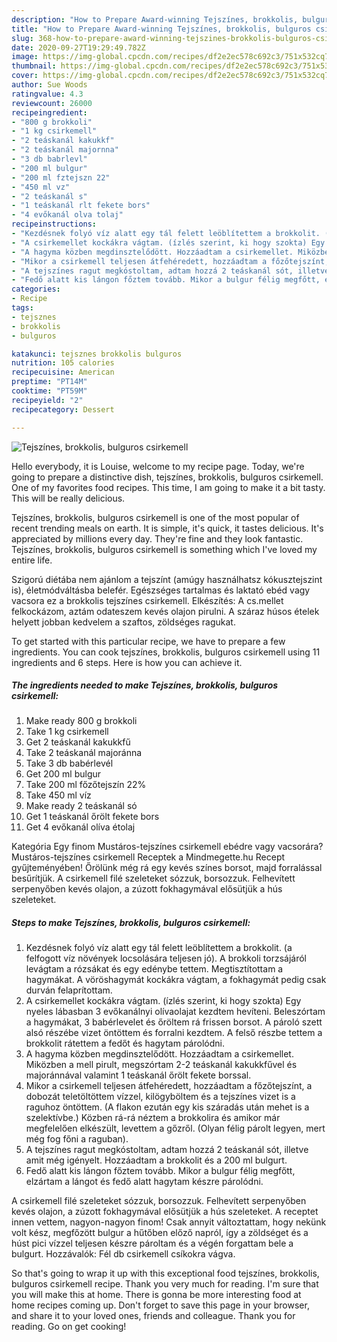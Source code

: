 ```yaml
---
description: "How to Prepare Award-winning Tejszínes, brokkolis, bulguros csirkemell"
title: "How to Prepare Award-winning Tejszínes, brokkolis, bulguros csirkemell"
slug: 368-how-to-prepare-award-winning-tejszines-brokkolis-bulguros-csirkemell
date: 2020-09-27T19:29:49.782Z
image: https://img-global.cpcdn.com/recipes/df2e2ec578c692c3/751x532cq70/tejszines-brokkolis-bulguros-csirkemell-recept-foto.jpg
thumbnail: https://img-global.cpcdn.com/recipes/df2e2ec578c692c3/751x532cq70/tejszines-brokkolis-bulguros-csirkemell-recept-foto.jpg
cover: https://img-global.cpcdn.com/recipes/df2e2ec578c692c3/751x532cq70/tejszines-brokkolis-bulguros-csirkemell-recept-foto.jpg
author: Sue Woods
ratingvalue: 4.3
reviewcount: 26000
recipeingredient:
- "800 g brokkoli"
- "1 kg csirkemell"
- "2 teáskanál kakukkf"
- "2 teáskanál majornna"
- "3 db babrlevl"
- "200 ml bulgur"
- "200 ml fztejszn 22"
- "450 ml vz"
- "2 teáskanál s"
- "1 teáskanál rlt fekete bors"
- "4 evőkanál olva tolaj"
recipeinstructions:
- "Kezdésnek folyó víz alatt egy tál felett leöblítettem a brokkolit. (a felfogott víz növények locsolására teljesen jó). A brokkoli torzsájáról levágtam a rózsákat és egy edénybe tettem. Megtisztítottam a hagymákat. A vöröshagymát kockákra vágtam, a fokhagymát pedig csak durván felaprítottam."
- "A csirkemellet kockákra vágtam. (ízlés szerint, ki hogy szokta) Egy nyeles lábasban 3 evőkanálnyi olívaolajat kezdtem hevíteni. Beleszórtam a hagymákat, 3 babérlevelet és őröltem rá frissen borsot. A pároló szett alsó részébe vizet öntöttem és forralni kezdtem. A felső részbe tettem a brokkolit rátettem a fedőt és hagytam párolódni."
- "A hagyma közben megdinsztelődött. Hozzáadtam a csirkemellet. Miközben a mell pirult, megszórtam 2-2 teáskanál kakukkfűvel és majoránnával valamint 1 teáskanál őrölt fekete borssal."
- "Mikor a csirkemell teljesen átfehéredett, hozzáadtam a főzőtejszínt, a dobozát teletöltöttem vízzel, kilögyböltem és a tejszínes vizet is a raguhoz öntöttem. (A flakon ezután egy kis száradás után mehet is a szelektívbe.) Közben rá-rá néztem a brokkolira és amikor már megfelelően elkészült, levettem a gőzről. (Olyan félig párolt legyen, mert még fog főni a raguban)."
- "A tejszínes ragut megkóstoltam, adtam hozzá 2 teáskanál sót, illetve amit még igényelt. Hozzáadtam a brokkolit és a 200 ml bulgurt."
- "Fedő alatt kis lángon főztem tovább. Mikor a bulgur félig megfőtt, elzártam a lángot és fedő alatt hagytam készre párolódni."
categories:
- Recipe
tags:
- tejsznes
- brokkolis
- bulguros

katakunci: tejsznes brokkolis bulguros 
nutrition: 105 calories
recipecuisine: American
preptime: "PT14M"
cooktime: "PT59M"
recipeyield: "2"
recipecategory: Dessert

---
```



![Tejszínes, brokkolis, bulguros csirkemell](https://img-global.cpcdn.com/recipes/df2e2ec578c692c3/751x532cq70/tejszines-brokkolis-bulguros-csirkemell-recept-foto.jpg)

Hello everybody, it is Louise, welcome to my recipe page. Today, we're going to prepare a distinctive dish, tejszínes, brokkolis, bulguros csirkemell. One of my favorites food recipes. This time, I am going to make it a bit tasty. This will be really delicious.

Tejszínes, brokkolis, bulguros csirkemell is one of the most popular of recent trending meals on earth. It is simple, it's quick, it tastes delicious. It's appreciated by millions every day. They're fine and they look fantastic. Tejszínes, brokkolis, bulguros csirkemell is something which I've loved my entire life.

Szigorú diétába nem ajánlom a tejszínt (amúgy használhatsz kókusztejszint is), életmódváltásba belefér. Egészséges tartalmas és laktató ebéd vagy vacsora ez a brokkolis tejszínes csirkemell. Elkészítés: A cs.mellet felkockázom, aztám odateszem kevés olajon pirulni. A száraz húsos ételek helyett jobban kedvelem a szaftos, zöldséges ragukat.


To get started with this particular recipe, we have to prepare a few ingredients. You can cook tejszínes, brokkolis, bulguros csirkemell using 11 ingredients and 6 steps. Here is how you can achieve it.

<!--inarticleads1-->

##### The ingredients needed to make Tejszínes, brokkolis, bulguros csirkemell:

1. Make ready 800 g brokkoli
1. Take 1 kg csirkemell
1. Get 2 teáskanál kakukkfű
1. Take 2 teáskanál majoránna
1. Take 3 db babérlevél
1. Get 200 ml bulgur
1. Take 200 ml főzőtejszín 22%
1. Take 450 ml víz
1. Make ready 2 teáskanál só
1. Get 1 teáskanál őrölt fekete bors
1. Get 4 evőkanál olíva étolaj


Kategória Egy finom Mustáros-tejszínes csirkemell ebédre vagy vacsorára? Mustáros-tejszínes csirkemell Receptek a Mindmegette.hu Recept gyűjteményében! Őrölünk még rá egy kevés színes borsot, majd forralással besűrítjük. A csirkemell filé szeleteket sózzuk, borsozzuk. Felhevített serpenyőben kevés olajon, a zúzott fokhagymával elősütjük a hús szeleteket. 

<!--inarticleads2-->

##### Steps to make Tejszínes, brokkolis, bulguros csirkemell:

1. Kezdésnek folyó víz alatt egy tál felett leöblítettem a brokkolit. (a felfogott víz növények locsolására teljesen jó). A brokkoli torzsájáról levágtam a rózsákat és egy edénybe tettem. Megtisztítottam a hagymákat. A vöröshagymát kockákra vágtam, a fokhagymát pedig csak durván felaprítottam.
1. A csirkemellet kockákra vágtam. (ízlés szerint, ki hogy szokta) Egy nyeles lábasban 3 evőkanálnyi olívaolajat kezdtem hevíteni. Beleszórtam a hagymákat, 3 babérlevelet és őröltem rá frissen borsot. A pároló szett alsó részébe vizet öntöttem és forralni kezdtem. A felső részbe tettem a brokkolit rátettem a fedőt és hagytam párolódni.
1. A hagyma közben megdinsztelődött. Hozzáadtam a csirkemellet. Miközben a mell pirult, megszórtam 2-2 teáskanál kakukkfűvel és majoránnával valamint 1 teáskanál őrölt fekete borssal.
1. Mikor a csirkemell teljesen átfehéredett, hozzáadtam a főzőtejszínt, a dobozát teletöltöttem vízzel, kilögyböltem és a tejszínes vizet is a raguhoz öntöttem. (A flakon ezután egy kis száradás után mehet is a szelektívbe.) Közben rá-rá néztem a brokkolira és amikor már megfelelően elkészült, levettem a gőzről. (Olyan félig párolt legyen, mert még fog főni a raguban).
1. A tejszínes ragut megkóstoltam, adtam hozzá 2 teáskanál sót, illetve amit még igényelt. Hozzáadtam a brokkolit és a 200 ml bulgurt.
1. Fedő alatt kis lángon főztem tovább. Mikor a bulgur félig megfőtt, elzártam a lángot és fedő alatt hagytam készre párolódni.


A csirkemell filé szeleteket sózzuk, borsozzuk. Felhevített serpenyőben kevés olajon, a zúzott fokhagymával elősütjük a hús szeleteket. A receptet innen vettem, nagyon-nagyon finom! Csak annyit változtattam, hogy nekünk volt kész, megfőzött bulgur a hűtőben előző napról, így a zöldséget és a húst pici vízzel teljesen készre pároltam és a végén forgattam bele a bulgurt. Hozzávalók: Fél db csirkemell csíkokra vágva. 

So that's going to wrap it up with this exceptional food tejszínes, brokkolis, bulguros csirkemell recipe. Thank you very much for reading. I'm sure that you will make this at home. There is gonna be more interesting food at home recipes coming up. Don't forget to save this page in your browser, and share it to your loved ones, friends and colleague. Thank you for reading. Go on get cooking!
